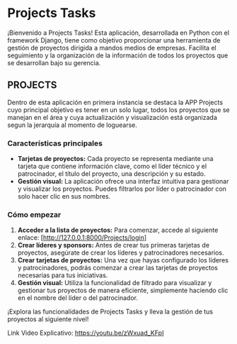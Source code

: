 # Projects Tasks

¡Bienvenido a Projects Tasks! Esta aplicación, desarrollada en Python con el framework Django, tiene como objetivo proporcionar una herramienta de gestión de proyectos dirigida a mandos medios de empresas. Facilita el seguimiento y la organización de la información de todos los proyectos que se desarrollan bajo su gerencia.

## PROJECTS

Dentro de esta aplicación en primera instancia se destaca la APP Projects cuyo principal objetivo es tener en un solo lugar, todos los proyectos que se manejan en el área y cuya actualización y visualización está organizada segun la jerarquía al momento de loguearse.

  ### Características principales

  - **Tarjetas de proyectos:** Cada proyecto se representa mediante una tarjeta que contiene información clave, como el líder técnico y el patrocinador, el título del proyecto, una descripción y su estado.
  - **Gestión visual:** La aplicación ofrece una interfaz intuitiva para gestionar y visualizar los proyectos. Puedes filtrarlos por líder o patrocinador con solo hacer clic en sus nombres.

  ### Cómo empezar

  1. **Acceder a la lista de proyectos:** Para comenzar, accede al siguiente enlace: [http://127.0.0.1:8000/Projects/login]
  2. **Crear líderes y sponsors:** Antes de crear tus primeras tarjetas de proyectos, asegúrate de crear los líderes y patrocinadores necesarios.
  3. **Crear tarjetas de proyectos:** Una vez que hayas configurado los líderes y patrocinadores, podrás comenzar a crear las tarjetas de proyectos necesarias para tus iniciativas.
  4. **Gestión visual:** Utiliza la funcionalidad de filtrado para visualizar y gestionar tus proyectos de manera eficiente, simplemente haciendo clic en el nombre del líder o del patrocinador.

¡Explora las funcionalidades de Projects Tasks y lleva la gestión de tus proyectos al siguiente nivel!

Link Video Explicativo: https://youtu.be/zWxuad_KFpI
